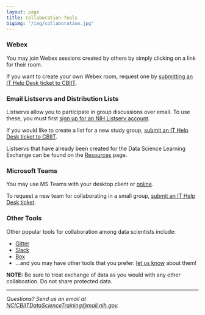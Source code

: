 ```yaml
---
layout: page
title: Collaboration Tools
bigimg: "/img/collaboration.jpg"
---
```


### Webex

You may join Webex sessions created by others by simply clicking on a link for their room.

If you want to create your own Webex room, request one by [submitting an IT Help Desk ticket to CBIIT](https://service.cancer.gov).

### Email Listservs and Distribution Lists

Listservs allow you to participate in group discussions over email.  To use these, you must first [sign up for an NIH Listserv account](https://list.nih.gov).

If you would like to create a list for a new study group, [submit an IT Help Desk ticket to CBIIT](https://service.cancer.gov).

Listservs that have already been created for the Data Science Learning Exchange can be found on the [Resources](../resources) page.

### Microsoft Teams

You may use MS Teams with your desktop client or [online](https://teams.microsoft.com).

To request a new team for collaborating in a small group, [submit an IT Help Desk ticket](https://service.cancer.gov/ncisp?id=nci_sc_cat_item&sys_id=47ef0fa5dbfa330029117d321f9619b5).

### Other Tools

Other popular tools for collaboration among data scientists include:

* [Gitter](https://gitter.im/)
* [Slack](https://slack.com/)
* [Box](https://www.box.com)
* ...and you may have other tools that you prefer: [let us know](mailto:NCICBIITDataScienceTraining@mail.nih.gov) about them!

**NOTE:** Be sure to treat exchange of data as you would with any other collaboation. Do not share protected data.

---
*Questions? Send us an email at [NCICBIITDataScienceTraining@mail.nih.gov](mailto:NCICBIITDataScienceTraining@mail.nih.gov).*
